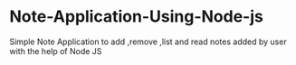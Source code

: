 # Note-Application-Using-Node-js
Simple Note Application to add ,remove ,list and read notes added by user with the help of Node JS

